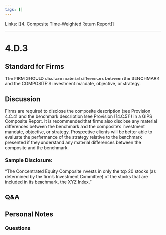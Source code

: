 ```yaml
---
tags: []
---
```

Links: [[4. Composite Time-Weighted Return Report]]
___
# 4.D.3
## Standard for Firms
The FIRM SHOULD disclose material differences between the BENCHMARK and the COMPOSITE’S investment mandate, objective, or strategy.
## Discussion
Firms are required to disclose the composite description (see Provision 4.C.4) and the benchmark description (see Provision [[4.C.5]]) in a GIPS Composite Report. It is recommended that firms also disclose any material differences between the benchmark and the composite’s investment mandate, objective, or strategy. Prospective clients will be better able to evaluate the performance of the strategy relative to the benchmark presented if they understand any material differences between the composite and the benchmark.
### Sample Disclosure:
“The Concentrated Equity Composite invests in only the top 20 stocks (as determined by the firm’s Investment Committee) of the stocks that are included in its benchmark, the XYZ Index.”
## Q&A

## Personal Notes

### Questions